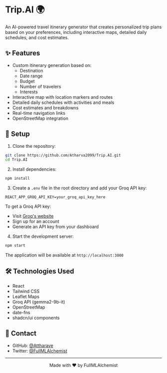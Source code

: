 # Trip.AI 🌍

An AI-powered travel itinerary generator that creates personalized trip plans based on your preferences, including interactive maps, detailed daily schedules, and cost estimates.

## ✨ Features

- Custom itinerary generation based on:
  - Destination
  - Date range
  - Budget
  - Number of travelers
  - Interests
- Interactive map with location markers and routes
- Detailed daily schedules with activities and meals
- Cost estimates and breakdowns
- Real-time navigation links
- OpenStreetMap integration

## 🚀 Setup

1. Clone the repository:
```bash
git clone https://github.com/Atharva2099/Trip.AI.git
cd Trip.AI
```

2. Install dependencies:
```bash
npm install
```

3. Create a `.env` file in the root directory and add your Groq API key:
```
REACT_APP_GROQ_API_KEY=your_groq_api_key_here
```

To get a Groq API key:
- Visit [Groq's website](https://groq.com)
- Sign up for an account
- Generate an API key from your dashboard

4. Start the development server:
```bash
npm start
```

The application will be available at `http://localhost:3000`

## 🛠️ Technologies Used

- React
- Tailwind CSS
- Leaflet Maps
- Groq API (gemma2-9b-it)
- OpenStreetMap
- date-fns
- shadcn/ui components

## 📧 Contact

- GitHub: [@Attharave](https://github.com/Atharva2099)
- Twitter: [@FullMLAlchemist](https://x.com/attharave)

---
<p align="center">
  Made with ❤️ by FullMLAlchemist
</p>
